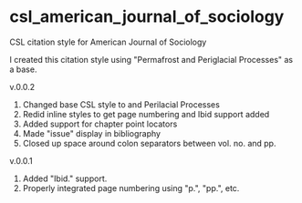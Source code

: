 csl_american_journal_of_sociology
=================================

CSL citation style for American Journal of Sociology

I created this citation style using "Permafrost and Periglacial Processes" as a base.


v.0.0.2

1. Changed base CSL style to  and Perilacial Processes
2. Redid inline styles to get page numbering and Ibid support added
3. Added support for chapter point locators
4. Made "issue" display in bibliography
5. Closed up space around colon separators between vol. no. and pp.

v.0.0.1

1. Added "Ibid." support.
2. Properly integrated page numbering using "p.", "pp.", etc.
